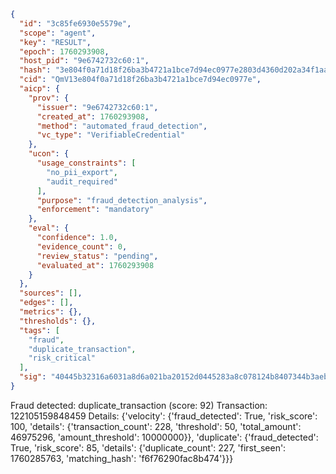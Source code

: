 ```json
{
  "id": "3c85fe6930e5579e",
  "scope": "agent",
  "key": "RESULT",
  "epoch": 1760293908,
  "host_pid": "9e6742732c60:1",
  "hash": "3e804f0a71d18f26ba3b4721a1bce7d94ec0977e2803d4360d202a34f1aa340c",
  "cid": "QmV13e804f0a71d18f26ba3b4721a1bce7d94ec0977e",
  "aicp": {
    "prov": {
      "issuer": "9e6742732c60:1",
      "created_at": 1760293908,
      "method": "automated_fraud_detection",
      "vc_type": "VerifiableCredential"
    },
    "ucon": {
      "usage_constraints": [
        "no_pii_export",
        "audit_required"
      ],
      "purpose": "fraud_detection_analysis",
      "enforcement": "mandatory"
    },
    "eval": {
      "confidence": 1.0,
      "evidence_count": 0,
      "review_status": "pending",
      "evaluated_at": 1760293908
    }
  },
  "sources": [],
  "edges": [],
  "metrics": {},
  "thresholds": {},
  "tags": [
    "fraud",
    "duplicate_transaction",
    "risk_critical"
  ],
  "sig": "40445b32316a6031a8d6a021ba20152d0445283a8c078124b8407344b3aeb6a1"
}
```

Fraud detected: duplicate_transaction (score: 92)
Transaction: 122105159848459
Details: {'velocity': {'fraud_detected': True, 'risk_score': 100, 'details': {'transaction_count': 228, 'threshold': 50, 'total_amount': 46975296, 'amount_threshold': 10000000}}, 'duplicate': {'fraud_detected': True, 'risk_score': 85, 'details': {'duplicate_count': 227, 'first_seen': 1760285763, 'matching_hash': 'f6f76290fac8b474'}}}
